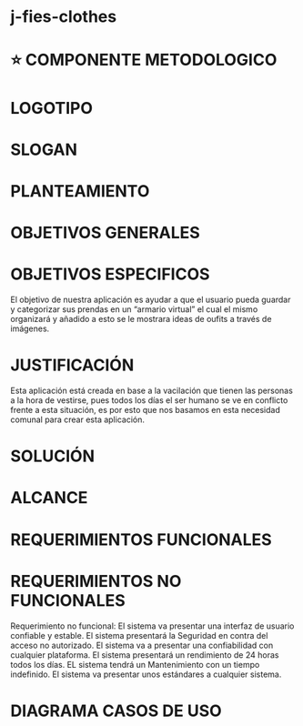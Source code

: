 # j-fies-clothes


# :star:  COMPONENTE METODOLOGICO

# LOGOTIPO
# SLOGAN
# PLANTEAMIENTO
# OBJETIVOS GENERALES
# OBJETIVOS ESPECIFICOS
El objetivo de nuestra aplicación es ayudar a que el usuario pueda guardar y categorizar sus prendas en un “armario virtual” el cual el mismo organizará y añadido a esto se le mostrara ideas de oufits a través de imágenes.
# JUSTIFICACIÓN
Esta aplicación está creada en base a la vacilación que tienen las personas a la hora de vestirse, pues todos los días el ser humano se ve en conflicto frente a esta situación, es por esto que nos basamos en esta necesidad comunal para crear esta aplicación. 
# SOLUCIÓN
# ALCANCE
# REQUERIMIENTOS FUNCIONALES
# REQUERIMIENTOS NO FUNCIONALES
Requerimiento no funcional:
El sistema va presentar una interfaz de usuario confiable y estable.
El sistema presentará la Seguridad en contra del acceso no autorizado.
El sistema va a presentar una confiabilidad con cualquier plataforma. 
El sistema presentará un rendimiento de 24 horas todos los días. 
EL sistema tendrá un Mantenimiento con un tiempo indefinido.
El sistema va presentar unos estándares a cualquier sistema. 
# DIAGRAMA CASOS DE USO


